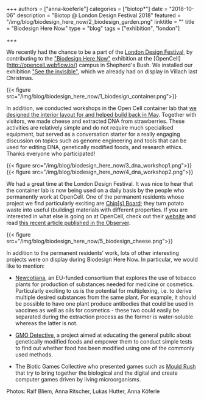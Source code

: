 +++
authors = ["anna-koeferle"]
categories = ["biotop*"]
date = "2018-10-06"
description = "Biotop @ London Design Festival 2018"
featured = "/img/blog/biodesign_here_now/2_biodesign_garden.png"
linktitle = ""
title = "Biodesign Here Now"
type = "blog"
tags = ["exhibition", "london"]

+++

We recently had the chance to be a part of the [London Design Festival](https://www.londondesignfestival.com/), by contributing to the ["Biodesign Here Now"](https://www.londondesignfestival.com/event/biodesign-here-now) exhibition at the [OpenCell] (http://opencell.webflow.io/) campus in Shepherd's Bush. We installed our exhibition ["See the invisible"](http://biotop.co/en/blog/invisible-catalogue/), which we already had on display in Villach last Christmas.

{{< figure src="/img/blog/biodesign_here_now/1_biodesign_container.png">}}

In addition, we conducted workshops in the Open Cell container lab that [we designed the interior layout for and helped build back in May](http://biotop.co/en/blog/opencell/). Together with visitors, we made cheese and extracted DNA from strawberries. These activities are relatively simple and do not require much specialised equipment, but served as a conversation starter for a really engaging discussion on topics such as genome engineering and tools that can be used for editing DNA, genetically modified foods, and research ethics. Thanks everyone who participated!

{{< figure src="/img/blog/biodesign_here_now/3_dna_workshop1.png">}}
{{< figure src="/img/blog/biodesign_here_now/4_dna_workshop2.png">}}

We had a great time at the London Design Festival. It was nice to hear that the container lab is now being used on a daily basis by the people who permanently work at OpenCell. One of the permanent residents whose project we find particularly exciting are [Chip[s] Board](https://www.chipsboard.com/); they turn potato waste into useful (building) materials with different properties. If you are interested in what else is going on at OpenCell, check out their [website](http://opencell.webflow.io/) and read [this recent article published in the Observer](https://www.theguardian.com/science/2018/aug/25/buildings-made-from-fungi-open-cell-pop-up-bio-lab-innovators-london).

{{< figure src="/img/blog/biodesign_here_now/5_biodesign_cheese.png">}}

In addition to the permanent residents' work, lots of other interesting projects were on display during Biodesign Here Now. In particular, we would like to mention:

- [Newcotiana](https://newcotiana.org/), an EU-funded consortium that explores the use of tobacco plants for production of substances needed for medicine or cosmetics. Particularly exciting to us is the potential for multiplexing, i.e. to derive multiple desired substances from the same plant. For example, it should be possible to have one plant produce antibodies that could be used in vaccines as well as oils for cosmetics - these two could easily be separated during the extraction process as the former is water-soluble whereas the latter is not.

- [GMO Detective](https://gmodetective.com/), a project aimed at educating the general public about genetically modified foods and empower them to conduct simple tests to find out whether food has been modified using one of the commonly used methods.

- The Biotic Games Collective who presented games such as [Mould Rush](https://biohackanddesign.com/portfolio/mould-rush/) that try to bring together the biological and the digital and create computer games driven by living microorganisms.

Photos: Ralf Bliem, Anna Ritscher, Lukas Hutter, Anna Köferle

